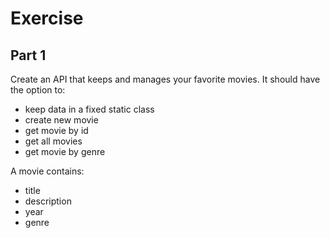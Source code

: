 # Exercise 
## Part 1
Create an API that keeps and manages your favorite movies. It should have the option to:
* keep data in a fixed static class
* create new movie
* get movie by id
* get all movies 
* get movie by genre

A movie contains:
* title
* description
* year
* genre